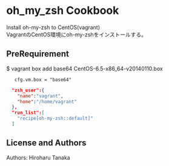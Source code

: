 oh_my_zsh Cookbook
=================
Install oh-my-zsh to CentOS(vagrant)  
VagrantのCentOS環境にoh-my-zshをインストールする。

PreRequirement
-----
$ vagrant box add base64 CentOS-6.5-x86_64-v20140110.box

```vm.box
   cfg.vm.box = "base64"
```

```json
  "zsh_user":{
    "name":"vagrant",
    "home":"/home/vagrant"
  },
  "run_list":[
    "recipe[oh-my-zsh::default]"
  ]
```

License and Authors
-------------------
Authors: Hiroharu Tanaka
